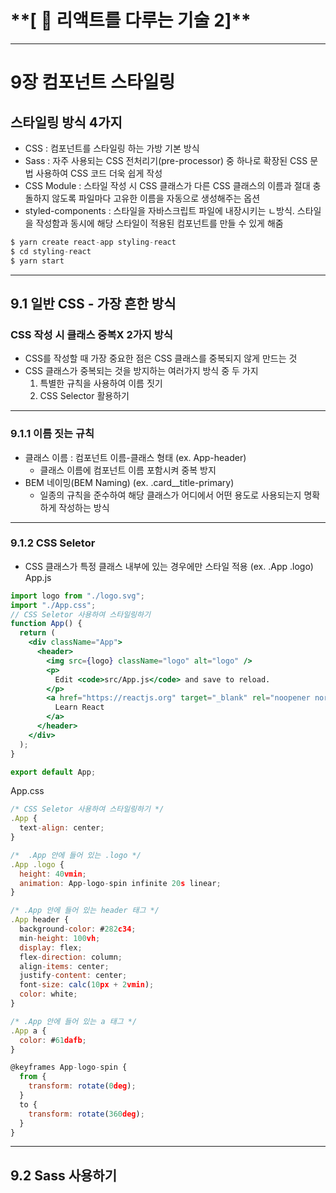 # \***\*[ 📘 리액트를 다루는 기술 2]\*\***

---

# 9장 컴포넌트 스타일링

## 스타일링 방식 4가지

- CSS : 컴포넌트를 스타일링 하는 가방 기본 방식
- Sass : 자주 사용되는 CSS 전처리기(pre-processor) 중 하나로 확장된 CSS 문법 사용하여 CSS 코드 더욱 쉽게 작성
- CSS Module : 스타일 작성 시 CSS 클래스가 다른 CSS 클래스의 이름과 절대 충돌하지 않도록 파일마다 고유한 이름을 자동으로 생성해주는 옵션
- styled-components : 스타일을 자바스크립트 파일에 내장시키는 ㄴ방식. 스타일을 작성함과 동시에 해당 스타일이 적용된 컴포넌트를 만들 수 있게 해줌

```jsx
$ yarn create react-app styling-react
$ cd styling-react
$ yarn start
```

---

## 9.1 일반 CSS - 가장 흔한 방식

### CSS 작성 시 클래스 중복X 2가지 방식

- CSS를 작성할 때 가장 중요한 점은 CSS 클래스를 중복되지 않게 만드는 것
- CSS 클래스가 중복되는 것을 방지하는 여러가지 방식 중 두 가지
  1. 특별한 규칙을 사용하여 이름 짓기
  2. CSS Selector 활용하기

---

### 9.1.1 이름 짓는 규칙

- 클래스 이름 : 컴포넌트 이름-클래스 형태 (ex. App-header)
  - 클래스 이름에 컴포넌트 이름 포함시켜 중복 방지
- BEM 네이밍(BEM Naming) (ex. .card\_\_title-primary)
  - 일종의 규칙을 준수하여 해당 클래스가 어디에서 어떤 용도로 사용되는지 명확하게 작성하는 방식

---

### 9.1.2 CSS Seletor

- CSS 클래스가 특정 클래스 내부에 있는 경우에만 스타일 적용 (ex. .App .logo)
  App.js

```jsx
import logo from "./logo.svg";
import "./App.css";
// CSS Seletor 사용하여 스타일링하기
function App() {
  return (
    <div className="App">
      <header>
        <img src={logo} className="logo" alt="logo" />
        <p>
          Edit <code>src/App.js</code> and save to reload.
        </p>
        <a href="https://reactjs.org" target="_blank" rel="noopener noreferrer">
          Learn React
        </a>
      </header>
    </div>
  );
}

export default App;
```

App.css

```jsx
/* CSS Seletor 사용하여 스타일링하기 */
.App {
  text-align: center;
}

/*  .App 안에 들어 있는 .logo */
.App .logo {
  height: 40vmin;
  animation: App-logo-spin infinite 20s linear;
}

/* .App 안에 들어 있는 header 태그 */
.App header {
  background-color: #282c34;
  min-height: 100vh;
  display: flex;
  flex-direction: column;
  align-items: center;
  justify-content: center;
  font-size: calc(10px + 2vmin);
  color: white;
}

/* .App 안에 들어 있는 a 태그 */
.App a {
  color: #61dafb;
}

@keyframes App-logo-spin {
  from {
    transform: rotate(0deg);
  }
  to {
    transform: rotate(360deg);
  }
}
```

---

## 9.2 Sass 사용하기
